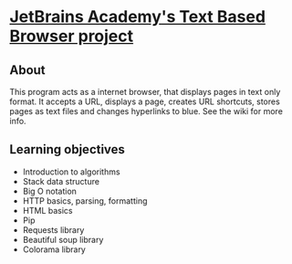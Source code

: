 # [JetBrains Academy's Text Based Browser project](https://hyperskill.org/projects/79?track=2)

## About
This program acts as a internet browser, that displays pages in text only format. It accepts a URL, displays a page, creates URL shortcuts, stores pages as text files and changes hyperlinks to blue. See the wiki for more info.

## Learning objectives
* Introduction to algorithms
* Stack data structure 
* Big O notation 
* HTTP basics, parsing, formatting
* HTML basics
* Pip
* Requests library
* Beautiful soup library
* Colorama library
